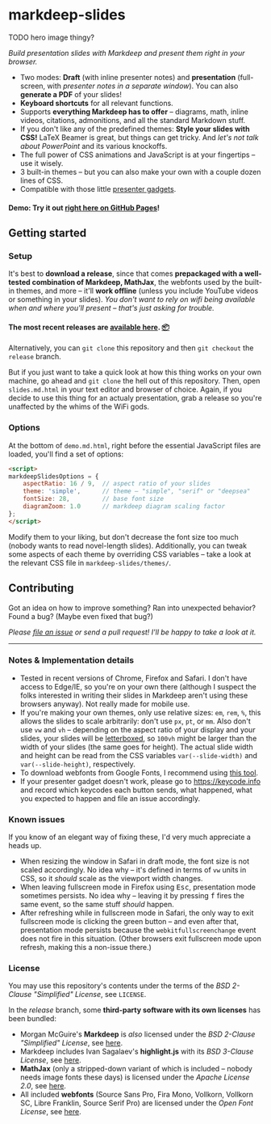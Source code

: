 # markdeep-slides

TODO hero image thingy?

*Build presentation slides with Markdeep and present them right in your browser.*

* Two modes: **Draft** (with inline presenter notes) and **presentation** (full-screen, with *presenter notes in a separate window*). You can also **generate a PDF** of your slides!
* **Keyboard shortcuts** for all relevant functions.
* Supports **everything Markdeep has to offer** – diagrams, math, inline videos, citations, admonitions, and all the standard Markdown stuff.
* If you don't like any of the predefined themes: **Style your slides with CSS!** LaTeX Beamer is great, but things can get tricky. And *let's not talk about PowerPoint* and its various knockoffs.
* The full power of CSS animations and JavaScript is at your fingertips – use it wisely.
* 3 built-in themes – but you can also make your own with a couple dozen lines of CSS.
* Compatible with those little [presenter gadgets](https://www.amazon.com/Logitech-Wireless-Presenter-Presentation-Pointer/dp/B00B6MODOA/).

#### **Demo:** Try it out [right here on GitHub Pages](https://doersino.github.io/markdeep-slides/demo.md.html)!


## Getting started

### Setup

It's best to **download a release**, since that comes **prepackaged with a well-tested combination of Markdeep, MathJax**, the webfonts used by the built-in themes, and more – it'll **work offline** (unless you include YouTube videos or something in your slides). *You don't want to rely on wifi being available when and where you'll present – that's just asking for trouble.*

#### The most recent releases are [available here](https://github.com/doersino/markdeep-slides/releases). [📦](https://github.com/doersino/markdeep-slides/releases)

Alternatively, you can `git clone` this repository and then `git checkout` the `release` branch.

But if you just want to take a quick look at how this thing works on your own machine, go ahead and `git clone` the hell out of this repository. Then, open `slides.md.html` in your text editor and browser of choice. Again, if you decide to use this thing for an actualy presentation, grab a release so you're unaffected by the whims of the WiFi gods.

### Options

At the bottom of `demo.md.html`, right before the essential JavaScript files are loaded, you'll find a set of options:

```html
<script>
markdeepSlidesOptions = {
    aspectRatio: 16 / 9,  // aspect ratio of your slides
    theme: 'simple',      // theme – "simple", "serif" or "deepsea"
    fontSize: 28,         // base font size
    diagramZoom: 1.0      // markdeep diagram scaling factor
};
</script>
```

Modify them to your liking, but don't decrease the font size too much (nobody wants to read novel-length slides). Additionally, you can tweak some aspects of each theme by overriding CSS variables – take a look at the relevant CSS file in `markdeep-slides/themes/`.


## Contributing

Got an idea on how to improve something? Ran into unexpected behavior? Found a bug? (Maybe even fixed that bug?)

*Please [file an issue](https://github.com/doersino/markdeep-slides/issues) or send a pull request! I'll be happy to take a look at it.*


---


### Notes & Implementation details

* Tested in recent versions of Chrome, Firefox and Safari. I don't have access to Edge/IE, so you're on your own there (although I suspect the folks interested in writing their slides in Markdeep aren't using these browsers anyway). Not really made for mobile use.
* If you're making your own themes, only use relative sizes: `em`, `rem`, `%`, this allows the slides to scale arbitrarily: don't use `px`, `pt`, or `mm`. Also don't use `vw` and `vh` – depending on the aspect ratio of your display and your slides, your slides will be [letterboxed](https://en.wikipedia.org/wiki/Letterboxing_(filming)), so `100vh` might be larger than the width of your slides (the same goes for height). The actual slide width and height can be read from the CSS variables `var(--slide-width)` and `var(--slide-height)`, respectively.
* To download webfonts from Google Fonts, I recommend using [this tool](https://google-webfonts-helper.herokuapp.com/fonts).
* If your presenter gadget doesn't work, please go to https://keycode.info and record which keycodes each button sends, what happened, what you expected to happen and file an issue accordingly.


### Known issues

If you know of an elegant way of fixing these, I'd very much appreciate a heads up.

* When resizing the window in Safari in draft mode, the font size is not scaled accordingly. No idea why – it's defined in terms of `vw` units in CSS, so it *should* scale as the viewport width changes.
* When leaving fullscreen mode in Firefox using <kbd>Esc</kbd>, presentation mode sometimes persists. No idea why – leaving it by pressing <kbd>f</kbd> fires the same event, so the same stuff *should* happen.
* After refreshing while in fullscreen mode in Safari, the only way to exit fullscreen mode is clicking the green button – and even after that, presentation mode persists because the `webkitfullscreenchange` event does not fire in this situation. (Other browsers exit fullscreen mode upon refresh, making this a non-issue there.)


### License

You may use this repository's contents under the terms of the *BSD 2-Clause "Simplified" License*, see `LICENSE`.

In the *release* branch, some **third-party software with its own licenses** has been bundled:

* Morgan McGuire's **Markdeep** is *also* licensed under the *BSD 2-Clause "Simplified" License*, see [here](https://casual-effects.com/markdeep/#license).
* Markdeep includes Ivan Sagalaev's **highlight.js** with its *BSD 3-Clause License*, see [here](https://github.com/highlightjs/highlight.js/blob/master/LICENSE).
* **MathJax** (only a stripped-down variant of which is included – nobody needs image fonts these days) is licensed under the *Apache License 2.0*, see [here](https://github.com/mathjax/MathJax/blob/master/LICENSE).
* All included **webfonts** (Source Sans Pro, Fira Mono, Vollkorn, Vollkorn SC, Libre Franklin, Source Serif Pro) are licensed under the *Open Font License*, see [here](https://scripts.sil.org/cms/scripts/page.php?site_id=nrsi&id=OFL_web).
